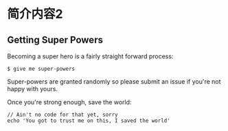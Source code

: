 # 简介内容2

## Getting Super Powers

Becoming a super hero is a fairly straight forward process:

```
$ give me super-powers
```

 Super-powers are granted randomly so please submit an issue if you're not happy with yours.

Once you're strong enough, save the world:

```
// Ain't no code for that yet, sorry
echo 'You got to trust me on this, I saved the world'
```




